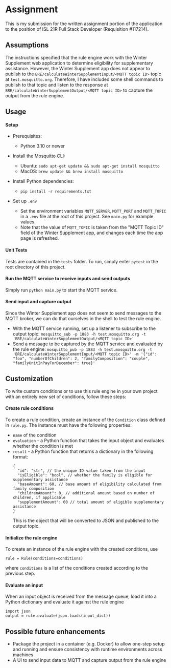 # Assignment

This is my submission for the written assignment portion of the application to the position of
ISL 21R Full Stack Developer (Requisition #117214).

## Assumptions

The instructions specified that the rule engine work with the Winter Supplement web application
to determine eligibility for supplementary assistance. However, the Winter Supplement app does not
appear to publish to the `BRE/calculateWinterSupplementInput/<MQTT topic ID>` topic at
`test.mosquitto.org`. Therefore, I have included some shell commands to publish to that topic and
listen to the response at `BRE/calculateWinterSupplementOutput/<MQTT topic ID>` to capture the
output from the rule engine.

## Usage

#### Setup

- Prerequisites:
  - Python 3.10 or newer

- Install the Mosquitto CLI:
  - Ubuntu: `sudo apt-get update && sudo apt-get install mosquitto`
  - MacOS: `brew update && brew install mosquitto`
  
- Install Python dependencies:
  - `pip install -r requirements.txt`

- Set up `.env`
  - Set the environment variables `MQTT_SERVER`, `MQTT_PORT` and `MQTT_TOPIC` in a `.env` file at the root of this project. See `main.py` for example values.
  - Note that the value of `MQTT_TOPIC` is taken from the "MQTT Topic ID" field of the Winter Supplement app, and changes each time the app page is refreshed.

#### Unit Tests

Tests are contained in the `tests` folder. To run, simply enter `pytest` in the root directory of this project.

#### Run the MQTT service to receive inputs and send outputs

Simply run `python main.py` to start the MQTT service.

#### Send input and capture output

Since the Winter Supplement app does not seem to send messages to the MQTT broker, we can do that ourselves in the shell to test the rule engine.
  - With the MQTT service running, set up a listener to subscribe to the output topic:
    `mosquitto_sub -p 1883 -h test.mosquitto.org -t 'BRE/calculateWinterSupplementOutput/<MQTT topic ID>'`
  - Send a message to be captured by the MQTT service and evaluated by the rule engine:
    `mosquitto_pub -p 1883 -h test.mosquitto.org -t 'BRE/calculateWinterSupplementInput/<MQTT topic ID>' -m '{"id": "foo", "numberOfChildren": 2, "familyComposition": "couple", "familyUnitInPayForDecember": true}'`

## Customization

To write custom conditions or to use this rule engine in your own project with an entirely new set of conditions, follow these steps:

#### Create rule conditions

To create a rule condition, create an instance of the `Condition` class defined in `rule.py`. The instance must have the following properties:
  - `name` of the condition
  - `evaluation` - a Python function that takes the input object and evaluates whether the condition is met
  - `result` - a Python function that returns a dictionary in the following format:
    ```
    {
      "id": "str", // the unique ID value taken from the input
      "isEligible": "bool", // whether the family is eligible for supplementary assistance
      "baseAmount": 60, // base amount of eligibility calculated from family composition
      "childrenAmount": 0, // additional amount based on number of children, if applicable
      "supplementAmount": 60 // total amount of eligible supplementary assistance
    }
    ```
    This is the object that will be converted to JSON and published to the output topic.

#### Initialize the rule engine

To create an instance of the rule engine with the created conditions, use
```
rule = Rule(conditions=conditions)
```
where `conditions` is a list of the conditions created according to the previous step.

#### Evaluate an input

When an input object is received from the message queue, load it into a Python dictionary and evaluate it against the rule engine
```
import json
output = rule.evaluate(json.loads(input_dict))
```

## Possible future enhancements

- Package the project in a container (e.g. Docker) to allow one-step setup and running and ensure consistency with runtime environments across machines
- A UI to send input data to MQTT and capture output from the rule engine